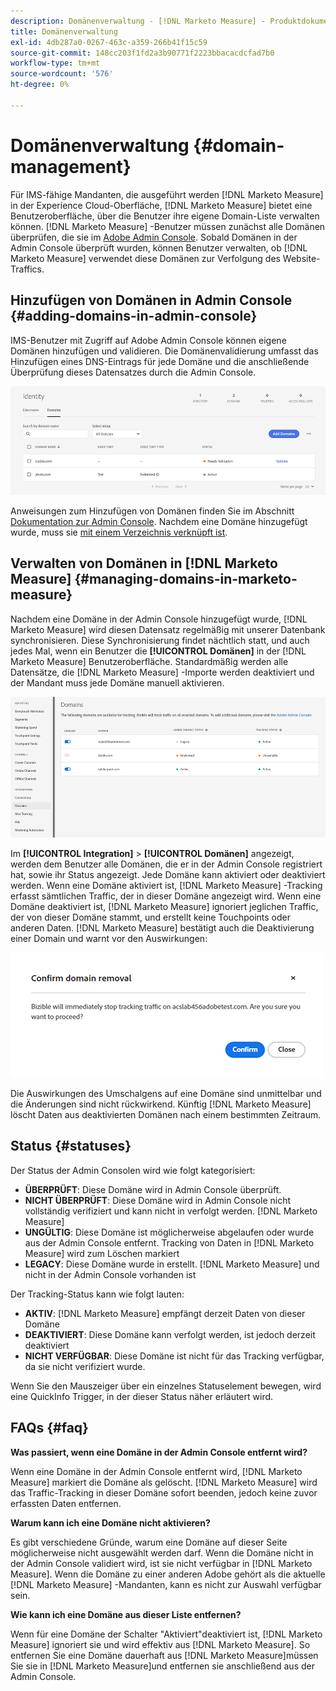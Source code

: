```yaml
---
description: Domänenverwaltung - [!DNL Marketo Measure] - Produktdokumentation
title: Domänenverwaltung
exl-id: 4db287a0-0267-463c-a359-266b41f15c59
source-git-commit: 148cc203f1fd2a3b90771f2223bbacacdcfad7b0
workflow-type: tm+mt
source-wordcount: '576'
ht-degree: 0%

---
```


# Domänenverwaltung {#domain-management}

Für IMS-fähige Mandanten, die ausgeführt werden [!DNL Marketo Measure] in der Experience Cloud-Oberfläche, [!DNL Marketo Measure] bietet eine Benutzeroberfläche, über die Benutzer ihre eigene Domain-Liste verwalten können. [!DNL Marketo Measure] -Benutzer müssen zunächst alle Domänen überprüfen, die sie im [Adobe Admin Console](https://adminconsole.adobe.com/). Sobald Domänen in der Admin Console überprüft wurden, können Benutzer verwalten, ob [!DNL Marketo Measure] verwendet diese Domänen zur Verfolgung des Website-Traffics.

## Hinzufügen von Domänen in Admin Console {#adding-domains-in-admin-console}

IMS-Benutzer mit Zugriff auf Adobe Admin Console können eigene Domänen hinzufügen und validieren. Die Domänenvalidierung umfasst das Hinzufügen eines DNS-Eintrags für jede Domäne und die anschließende Überprüfung dieses Datensatzes durch die Admin Console.

![](assets/domain-management-1.png)

Anweisungen zum Hinzufügen von Domänen finden Sie im Abschnitt [Dokumentation zur Admin Console](https://helpx.adobe.com/enterprise/using/set-up-identity.html#setup-domains). Nachdem eine Domäne hinzugefügt wurde, muss sie [mit einem Verzeichnis verknüpft ist](https://helpx.adobe.com/enterprise/using/set-up-identity.html#link-domains-to-directories).

## Verwalten von Domänen in [!DNL Marketo Measure] {#managing-domains-in-marketo-measure}

Nachdem eine Domäne in der Admin Console hinzugefügt wurde, [!DNL Marketo Measure] wird diesen Datensatz regelmäßig mit unserer Datenbank synchronisieren. Diese Synchronisierung findet nächtlich statt, und auch jedes Mal, wenn ein Benutzer die **[!UICONTROL Domänen]** in der [!DNL Marketo Measure] Benutzeroberfläche. Standardmäßig werden alle Datensätze, die [!DNL Marketo Measure] -Importe werden deaktiviert und der Mandant muss jede Domäne manuell aktivieren.

![](assets/domain-management-2.png)

Im **[!UICONTROL Integration]** > **[!UICONTROL Domänen]** angezeigt, werden dem Benutzer alle Domänen, die er in der Admin Console registriert hat, sowie ihr Status angezeigt. Jede Domäne kann aktiviert oder deaktiviert werden. Wenn eine Domäne aktiviert ist, [!DNL Marketo Measure] -Tracking erfasst sämtlichen Traffic, der in dieser Domäne angezeigt wird. Wenn eine Domäne deaktiviert ist, [!DNL Marketo Measure] ignoriert jeglichen Traffic, der von dieser Domäne stammt, und erstellt keine Touchpoints oder anderen Daten. [!DNL Marketo Measure] bestätigt auch die Deaktivierung einer Domain und warnt vor den Auswirkungen:

![](assets/domain-management-3.png)

Die Auswirkungen des Umschalgens auf eine Domäne sind unmittelbar und die Änderungen sind nicht rückwirkend. Künftig [!DNL Marketo Measure] löscht Daten aus deaktivierten Domänen nach einem bestimmten Zeitraum.

## Status {#statuses}

Der Status der Admin Consolen wird wie folgt kategorisiert:

* **ÜBERPRÜFT**: Diese Domäne wird in Admin Console überprüft.
* **NICHT ÜBERPRÜFT**: Diese Domäne wird in Admin Console nicht vollständig verifiziert und kann nicht in verfolgt werden. [!DNL Marketo Measure]
* **UNGÜLTIG**: Diese Domäne ist möglicherweise abgelaufen oder wurde aus der Admin Console entfernt. Tracking von Daten in [!DNL Marketo Measure] wird zum Löschen markiert
* **LEGACY**: Diese Domäne wurde in erstellt. [!DNL Marketo Measure] und nicht in der Admin Console vorhanden ist

Der Tracking-Status kann wie folgt lauten:

* **AKTIV**: [!DNL Marketo Measure] empfängt derzeit Daten von dieser Domäne
* **DEAKTIVIERT**: Diese Domäne kann verfolgt werden, ist jedoch derzeit deaktiviert
* **NICHT VERFÜGBAR**: Diese Domäne ist nicht für das Tracking verfügbar, da sie nicht verifiziert wurde.

Wenn Sie den Mauszeiger über ein einzelnes Statuselement bewegen, wird eine QuickInfo Trigger, in der dieser Status näher erläutert wird.

## FAQs {#faq}

**Was passiert, wenn eine Domäne in der Admin Console entfernt wird?**

Wenn eine Domäne in der Admin Console entfernt wird, [!DNL Marketo Measure] markiert die Domäne als gelöscht. [!DNL Marketo Measure] wird das Traffic-Tracking in dieser Domäne sofort beenden, jedoch keine zuvor erfassten Daten entfernen.

**Warum kann ich eine Domäne nicht aktivieren?**

Es gibt verschiedene Gründe, warum eine Domäne auf dieser Seite möglicherweise nicht ausgewählt werden darf. Wenn die Domäne nicht in der Admin Console validiert wird, ist sie nicht verfügbar in [!DNL Marketo Measure]. Wenn die Domäne zu einer anderen Adobe gehört als die aktuelle [!DNL Marketo Measure] -Mandanten, kann es nicht zur Auswahl verfügbar sein.

**Wie kann ich eine Domäne aus dieser Liste entfernen?**

Wenn für eine Domäne der Schalter &quot;Aktiviert&quot;deaktiviert ist, [!DNL Marketo Measure] ignoriert sie und wird effektiv aus [!DNL Marketo Measure]. So entfernen Sie eine Domäne dauerhaft aus [!DNL Marketo Measure]müssen Sie sie in [!DNL Marketo Measure]und entfernen sie anschließend aus der Admin Console.
